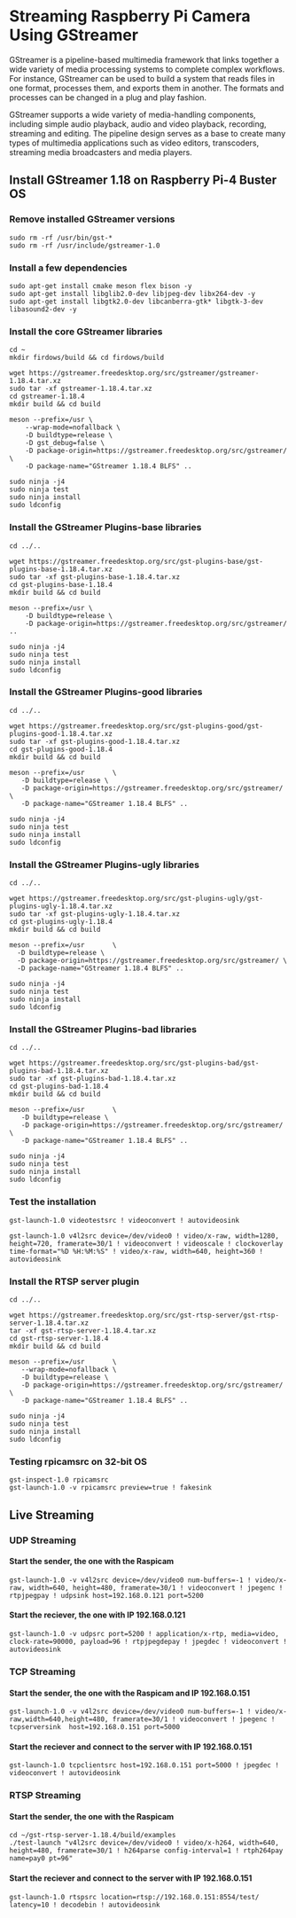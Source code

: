# Streaming Raspberry Pi Camera Using GStreamer
GStreamer is a pipeline-based multimedia framework that links together a wide variety of media processing systems to complete complex workflows. For instance, GStreamer can be used to build a system that reads files in one format, processes them, and exports them in another. The formats and processes can be changed in a plug and play fashion.

GStreamer supports a wide variety of media-handling components, including simple audio playback, audio and video playback, recording, streaming and editing. The pipeline design serves as a base to create many types of multimedia applications such as video editors, transcoders, streaming media broadcasters and media players.

## Install GStreamer 1.18 on Raspberry Pi-4 Buster OS

### Remove installed GStreamer versions
    sudo rm -rf /usr/bin/gst-*
    sudo rm -rf /usr/include/gstreamer-1.0
    
### Install a few dependencies
    sudo apt-get install cmake meson flex bison -y
    sudo apt-get install libglib2.0-dev libjpeg-dev libx264-dev -y 
    sudo apt-get install libgtk2.0-dev libcanberra-gtk* libgtk-3-dev libasound2-dev -y 
  
   
### Install the core GStreamer libraries
    cd ~
    mkdir firdows/build && cd firdows/build

    wget https://gstreamer.freedesktop.org/src/gstreamer/gstreamer-1.18.4.tar.xz
    sudo tar -xf gstreamer-1.18.4.tar.xz
    cd gstreamer-1.18.4
    mkdir build && cd build
    
    meson --prefix=/usr \
        --wrap-mode=nofallback \
        -D buildtype=release \
        -D gst_debug=false \
        -D package-origin=https://gstreamer.freedesktop.org/src/gstreamer/ \
        -D package-name="GStreamer 1.18.4 BLFS" ..
    
    sudo ninja -j4
    sudo ninja test
    sudo ninja install
    sudo ldconfig

### Install the GStreamer Plugins-base libraries
    cd ../..

    wget https://gstreamer.freedesktop.org/src/gst-plugins-base/gst-plugins-base-1.18.4.tar.xz
    sudo tar -xf gst-plugins-base-1.18.4.tar.xz
    cd gst-plugins-base-1.18.4
    mkdir build && cd build 
    
    meson --prefix=/usr \
        -D buildtype=release \
        -D package-origin=https://gstreamer.freedesktop.org/src/gstreamer/ ..
    
    sudo ninja -j4
    sudo ninja test
    sudo ninja install
    sudo ldconfig
    
 ### Install the GStreamer Plugins-good libraries
    cd ../..

    wget https://gstreamer.freedesktop.org/src/gst-plugins-good/gst-plugins-good-1.18.4.tar.xz
    sudo tar -xf gst-plugins-good-1.18.4.tar.xz
    cd gst-plugins-good-1.18.4
    mkdir build && cd build 
    
    meson --prefix=/usr       \
       -D buildtype=release \
       -D package-origin=https://gstreamer.freedesktop.org/src/gstreamer/ \
       -D package-name="GStreamer 1.18.4 BLFS" ..
    
    sudo ninja -j4
    sudo ninja test
    sudo ninja install
    sudo ldconfig
    
   
    
   ### Install the GStreamer Plugins-ugly libraries
    cd ../..

    wget https://gstreamer.freedesktop.org/src/gst-plugins-ugly/gst-plugins-ugly-1.18.4.tar.xz
    sudo tar -xf gst-plugins-ugly-1.18.4.tar.xz
    cd gst-plugins-ugly-1.18.4
    mkdir build && cd build 
    
    meson --prefix=/usr       \
      -D buildtype=release \
      -D package-origin=https://gstreamer.freedesktop.org/src/gstreamer/ \
      -D package-name="GStreamer 1.18.4 BLFS" ..
    
    sudo ninja -j4
    sudo ninja test
    sudo ninja install
    sudo ldconfig
    
    
    

### Install the GStreamer Plugins-bad libraries
    cd ../..

    wget https://gstreamer.freedesktop.org/src/gst-plugins-bad/gst-plugins-bad-1.18.4.tar.xz
    sudo tar -xf gst-plugins-bad-1.18.4.tar.xz
    cd gst-plugins-bad-1.18.4
    mkdir build && cd build 
    
    meson --prefix=/usr       \
       -D buildtype=release \
       -D package-origin=https://gstreamer.freedesktop.org/src/gstreamer/ \
       -D package-name="GStreamer 1.18.4 BLFS" ..
    
    sudo ninja -j4
    sudo ninja test
    sudo ninja install
    sudo ldconfig
 ### Test the installation
    gst-launch-1.0 videotestsrc ! videoconvert ! autovideosink
    
    gst-launch-1.0 v4l2src device=/dev/video0 ! video/x-raw, width=1280, height=720, framerate=30/1 ! videoconvert ! videoscale ! clockoverlay time-format="%D %H:%M:%S" ! video/x-raw, width=640, height=360 ! autovideosink
    
    
### Install the RTSP server plugin
    cd ../..

    wget https://gstreamer.freedesktop.org/src/gst-rtsp-server/gst-rtsp-server-1.18.4.tar.xz
    tar -xf gst-rtsp-server-1.18.4.tar.xz
    cd gst-rtsp-server-1.18.4
    mkdir build && cd build 
    
    meson --prefix=/usr       \
       --wrap-mode=nofallback \
       -D buildtype=release \
       -D package-origin=https://gstreamer.freedesktop.org/src/gstreamer/ \
       -D package-name="GStreamer 1.18.4 BLFS" ..
    
    sudo ninja -j4
    sudo ninja test
    sudo ninja install
    sudo ldconfig

### Testing rpicamsrc on  32-bit OS
    gst-inspect-1.0 rpicamsrc
    gst-launch-1.0 -v rpicamsrc preview=true ! fakesink
    
## Live Streaming

### UDP Streaming
#### Start the sender, the one with the Raspicam
    gst-launch-1.0 -v v4l2src device=/dev/video0 num-buffers=-1 ! video/x-raw, width=640, height=480, framerate=30/1 ! videoconvert ! jpegenc ! rtpjpegpay ! udpsink host=192.168.0.121 port=5200

#### Start the reciever, the one with IP 192.168.0.121
    gst-launch-1.0 -v udpsrc port=5200 ! application/x-rtp, media=video, clock-rate=90000, payload=96 ! rtpjpegdepay ! jpegdec ! videoconvert ! autovideosink
    
    
### TCP Streaming
#### Start the sender, the one with the Raspicam and IP 192.168.0.151
    gst-launch-1.0 -v v4l2src device=/dev/video0 num-buffers=-1 ! video/x-raw,width=640,height=480, framerate=30/1 ! videoconvert ! jpegenc ! tcpserversink  host=192.168.0.151 port=5000

#### Start the reciever and connect to the server with IP 192.168.0.151
    gst-launch-1.0 tcpclientsrc host=192.168.0.151 port=5000 ! jpegdec ! videoconvert ! autovideosink


### RTSP Streaming
#### Start the sender, the one with the Raspicam 
    cd ~/gst-rtsp-server-1.18.4/build/examples
    ./test-launch "v4l2src device=/dev/video0 ! video/x-h264, width=640, height=480, framerate=30/1 ! h264parse config-interval=1 ! rtph264pay name=pay0 pt=96"
#### Start the reciever and connect to the server with IP 192.168.0.151
    gst-launch-1.0 rtspsrc location=rtsp://192.168.0.151:8554/test/ latency=10 ! decodebin ! autovideosink
